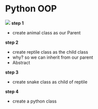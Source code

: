 # Python OOP
![](https://cdn.discordapp.com/attachments/767793850529087489/773856554373611560/OOP_python.png)
__step 1__
- create animal class as our Parent

__step 2__
- create reptile class as the child class 
- why? so we can inherit from our parent
- Abstract

__step 3__
- create snake class as child of reptile

__step 4__
- create a python class